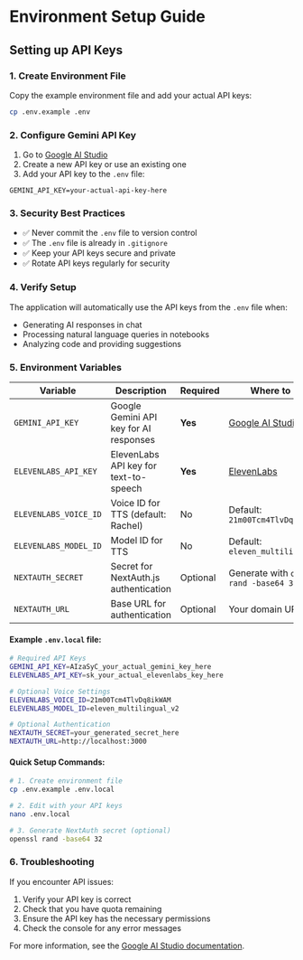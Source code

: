 # Environment Setup Guide

## Setting up API Keys

### 1. Create Environment File
Copy the example environment file and add your actual API keys:

```bash
cp .env.example .env
```

### 2. Configure Gemini API Key

1. Go to [Google AI Studio](https://aistudio.google.com/app/apikey)
2. Create a new API key or use an existing one
3. Add your API key to the `.env` file:

```env
GEMINI_API_KEY=your-actual-api-key-here
```

### 3. Security Best Practices

- ✅ Never commit the `.env` file to version control
- ✅ The `.env` file is already in `.gitignore`
- ✅ Keep your API keys secure and private
- ✅ Rotate API keys regularly for security

### 4. Verify Setup

The application will automatically use the API keys from the `.env` file when:
- Generating AI responses in chat
- Processing natural language queries in notebooks
- Analyzing code and providing suggestions

### 5. Environment Variables

| Variable | Description | Required | Where to Get |
|----------|-------------|----------|--------------|
| `GEMINI_API_KEY` | Google Gemini API key for AI responses | **Yes** | [Google AI Studio](https://aistudio.google.com/) |
| `ELEVENLABS_API_KEY` | ElevenLabs API key for text-to-speech | **Yes** | [ElevenLabs](https://elevenlabs.io/) |
| `ELEVENLABS_VOICE_ID` | Voice ID for TTS (default: Rachel) | No | Default: `21m00Tcm4TlvDq8ikWAM` |
| `ELEVENLABS_MODEL_ID` | Model ID for TTS | No | Default: `eleven_multilingual_v2` |
| `NEXTAUTH_SECRET` | Secret for NextAuth.js authentication | Optional | Generate with `openssl rand -base64 32` |
| `NEXTAUTH_URL` | Base URL for authentication | Optional | Your domain URL |

#### Example `.env.local` file:
```bash
# Required API Keys
GEMINI_API_KEY=AIzaSyC_your_actual_gemini_key_here
ELEVENLABS_API_KEY=sk_your_actual_elevenlabs_key_here

# Optional Voice Settings
ELEVENLABS_VOICE_ID=21m00Tcm4TlvDq8ikWAM
ELEVENLABS_MODEL_ID=eleven_multilingual_v2

# Optional Authentication
NEXTAUTH_SECRET=your_generated_secret_here
NEXTAUTH_URL=http://localhost:3000
```

#### Quick Setup Commands:
```bash
# 1. Create environment file
cp .env.example .env.local

# 2. Edit with your API keys
nano .env.local

# 3. Generate NextAuth secret (optional)
openssl rand -base64 32
```

### 6. Troubleshooting

If you encounter API issues:
1. Verify your API key is correct
2. Check that you have quota remaining
3. Ensure the API key has the necessary permissions
4. Check the console for any error messages

For more information, see the [Google AI Studio documentation](https://ai.google.dev/docs).
